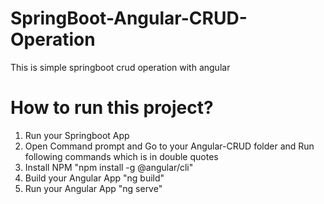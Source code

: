 # SpringBoot-Angular-CRUD-Operation
This is simple springboot crud operation with angular

# How to run this project?
1. Run your Springboot App
2. Open Command prompt and Go to your Angular-CRUD folder and Run following commands which is in double quotes
3. Install NPM "npm install -g @angular/cli"
4. Build your Angular App "ng build"
5. Run your Angular App "ng serve"
